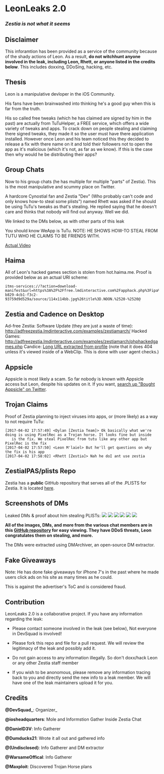 # LeonLeaks 2.0
### *Zestia is not what it seems*

## Disclaimer

This inforamtion has been provided as a service of the community because of the shady actions of Leon. As a result, **do not witchhunt anyone involved in the leak, including Leon, Rhett, or anyone listed in the credits below**. This includes doxxing, DDoSing, hacking, etc.

## Thesis

Leon is a manipulative devloper in the iOS Community.

His fans have been brainwashed into thinking he's a good guy when this is far from the truth.

His so called free tweaks (which he has claimed are signed by him in the past) are actually from
TuTuHelper, a FREE service, which offers a wide variety of tweaks and apps. To crack down on people
stealing and claiming there signed tweaks, they made it so the user must have there application installed.
However once Leon and his team noticed this they decided to release a fix with there name on it and told their
followers not to open the app as it's malicious (which it's not, as far as we know). If this is the case then why would he be distributing their apps?

## Group Chats

Now to his group chats (he has multiple for multiple "parts" of Zestia). This is the most manipulative and scummy place on Twitter.

A hardcore Cynostial fan and Zestia "Dev" (Who probably can't code and only knows how-to steal some plists") named Rhett was asked if he should be using TuTu's tweaks as that's stealing. He replied saying that he doesn't care and thinks that nobody will find out anyway. Well we did.

We linked to the DMs below, as with other parts of this leak

You should know WeApp is TuTu.
NOTE: HE SHOWS HOW-TO STEAL FROM TUTU WHO HE CLAIMS TO BE FRIENDS WITH.

[Actual Video](https://drive.google.com/file/d/0B91MBTG3dW8LeVJOc2FfSXhFN3c/view)

## Haima

All of Leon's hacked games section is stolen from hot.haima.me. Proof is provided below as an actual URI scheme:

```
itms-services://?action=download-manifest&url=https%3A%2F%2Ffree.lmdinteractive.com%2Fapphack.php%3Fipa%3Dhttp://hot.haima.me/infinite/201702/0916/com.fallentreegames.noon_1.20_20161116171200_1_7u7z6j.ipa%26icon%3Dhttp://is3.mzstatic.com/image/thumb/Purple4/v4/43/41/23/4341237a-b829-4cb1-f3c2-93759d9d529a/source/114x114bb.jpg%26title%3D.NOON.%2520-%2520@
```

## Zestia and Cadence on Desktop

Ad-free Zestia:
Software Update (they are just a waste of time): http://adfreezestia.lmdinteractive.com/examples/zestiamarch/
Hacked Games: http://adfreezestia.lmdinteractive.com/examples/zestiamarch/phphackedgames.php
Candice: [Long URL extracted from profile](http://www.longurlmaker.com/go?id=sustainedprotractedextensiveq9URL.co.uk59wShorl6URLuShortURL12outstretchedMinilienMyURL194004Ne1G8LX.seShoterLink120p16q0YepIt117TinyURL5extensivetstringy01z19spread%2Boutl1f3PiURLd6ganglingWapURLb10011G8L13j0gWapURL056b2ShortURLShrtnd400171lengthydeepBeam.togreat1g39a7outstretched1URLcutlengthenedrunning9ffar%2Boff7spread%2Bout4URLviGetShortyURl.ie29MooURLShrinkURL27443MyURL0a3104f074URL.co.uka8kfar%2BoffMetamark0ShortenURL3lingering030lnk.in82NanoRefGetShortylastingsustainedFwdURLelongateu32clnk.in0outstretchedih04prolonged38f0stretchstretchingexpanded465FwdURL1kextensiveatCanURLe01Smallr00protractedSitelutions1q0X.seeafar%2Bofffar%2BreachingX.se4EzURL1740919201FhURL4talloo8rangyXilza5distant1Shortlinksfar%2Breaching3d810enduring3greatytyURL.co.ukbpstretchTinyLink6cdjUlimitTightURLlnk.ink1longishnbsganglinglofty828630spun%2Bout1Shrinkrelongated1lofty1r150distant0greatc60l364tallenlargedb1runningz9enduringc1stringy1UrlTea1k7lingeringNotLong2far%2Breaching1elongate0u86m5spread%2Bout1enduringTraceURLTinyLink343lengthy0dNutshellURLCanURLlongishf8greatzgangling8elongated3expanded06df1sustained8Shortlinksspun%2Boutenlarged1dnURLcut1a1b58belongatedenlargeda1SHurl7ms92c91516klingeringlengthyextensivelingering2a1DecentURLstretchspun%2Boutfar%2Boff15far%2Bofft20Shortlinksfar%2Boff0209Is.gd40lastingaURLcut1RubyURLsprolonged2bfar%2BoffMyURLdrawn%2BoutYATUC60144045fstringytall903outstretchedd11extensive0ShortURL319NotLongYATUC9ganglingenduringprolongedd949220Smallr0MooURL09sustainedne4lengthyvEzURLTraceURLStartURL02ShoterLink30121Fly2ehigh610bj6XilloftyRedirxgangling2fkX.setowering8Ulimit02k5107102EzURL2G8LSimURL0ganglingd00ShrinkURLTraceURL047rDoiopShredURLremote21TinyLink120ganglingCanURLlingering1b020expandedbspread%2Boutc3ey8206596SimURL9f1URL.co.uk00longishk92115xspread%2Boutfganglingq51e080ShrinkURL1822FhURLfar%2Boff3lofty0c1spun%2BoutG8Lsgreatfar%2Breachingspread%2Bout0great70e1ShredURL1cU76f100NanoRef22c401ShortenURLLiteURL49o31ftallf00enduring1sustainedzrangySitelutionsedistante1ShortenURL301URLalongish1ftall107tallMetamark89elongated020310dSitelutions02B651111) (note that it does 404 unless it's viewed inside of a WebClip. This is done with user agent checks.)

## Appsicle

Appsicle is most likely a scam. So far nobody is known with Appsicle access but Leon, despite his updates on it. If you want, [search up "Bought Appsicle" on Twitter](https://twitter.com/search?q=Bought%20Appsicle).

## Trojan Claims

Proof of Zestia planning to inject viruses into apps, or (more likely) as a way to not require TuTu:

```
[2017-04-02 17:57:49] <Dylan [Zestia Team]> Ok basically what we're doing is using PixelRec as a Trojan horse. It looks fine but inside
   is the fix. We steal PixelRec from tutu like any other app but PixelRec is the fix 
[2017-04-02 17:57:50] <Leon M'laiel> But he'll get questions on why the fix is his app 
[2017-04-02 17:58:02] <Rhett [Zestia]> Nah he doI ant use zestia
```

## ZestiaIPAS/plists Repo

Zestia has a **public** GitHub repository that serves all of the .PLISTS for Zestia. It is located [here](https://github.com/ZestiaIPAS/plists).

## Screenshots of DMs

Leaked DMs & proof about him stealing PLISTs: 
![](http://i.imgur.com/OrNdfi8.jpg)
![](http://i.imgur.com/UfIXs8P.jpg)
![](http://i.imgur.com/dy9TTsL.jpg)
![](http://i.imgur.com/4sDGSgR.jpg)
![](http://i.imgur.com/Qcv84X6.jpg)
![](http://i.imgur.com/WpK5NyQ.jpg)

**All of the images, DMs, and more from the various chat members are in this [GitHub repository](https://github.com/LeonLeaks/2.0) for easy viewing. They have DDoS threats, Leon congratulates them on stealing, and more.**

The DMs were extracted using DMArchiver, an open-source DM extractor.

## Fake Giveaways

Note: He has done fake giveaways for iPhone 7's in the past where he made users click ads on his site as many times as he could.

This is against the advertiser's ToC and is considered fraud.

## Contribution

LeonLeaks 2.0 is a collaborative project. If you have any information regarding the leak:

- Please contact someone involved in the leak (see below), Not everyone in DevSquad is involved!

- Please fork this repo and file for a pull request. We will review the legitimacy of the leak and possibly add it.

- Do not gain access to any information illegally. So don't doxx/hack Leon or any other Zestia staff member

- If you wish to be anonomous, please remove any information tracing back to you and directly send the new info to a leak member. We will have one of the leak maintainers upload it for you.

## Credits
**@DevSquad_**: Organizer_

**@iosheadquarters**: Mole and Informstion Gather Inside Zestia Chat

**@DanielD3V**: Info Gatherer

**@Dumducks21**: Wrote it all out and gathered info

**@(Undisclosed)**: Info Gatherer and DM extractor

**@WarsameOffical**: Info Gatherer

**@Maxploit**: Discovered Trojan Horse plans
